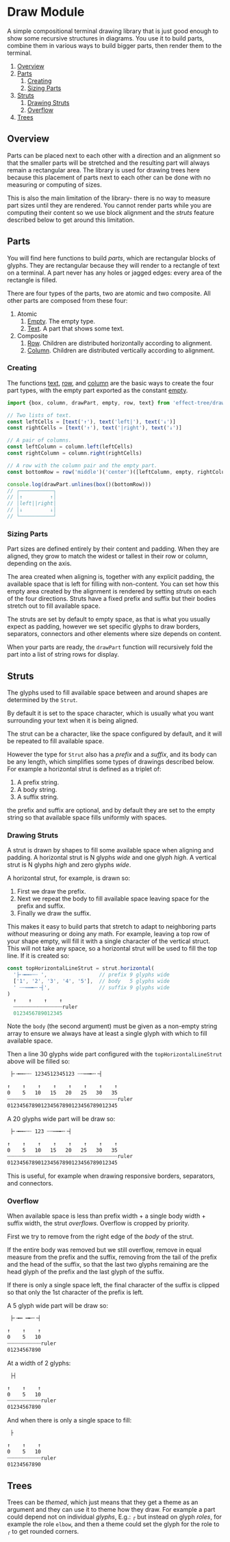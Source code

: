 # Draw Module

A simple compositional terminal drawing library that is just good enough to show some recursive structures in diagrams. You use it to build parts, combine them in various ways to build bigger parts, then render them to the terminal.

1. [Overview](#overview)
2. [Parts](#parts)
   1. [Creating](#creating)
   2. [Sizing Parts](#sizing-parts)
3. [Struts](#struts)
   1. [Drawing Struts](#drawing-struts)
   2. [Overflow](#overflow)
4. [Trees](#trees)

## Overview

Parts can be placed next to each other with a direction and an alignment so that the smaller parts will be stretched and the resulting part will always remain a rectangular area. The library is used for drawing trees here because this placement of parts next to each other can be done with no measuring or computing of sizes.

This is also the main limitation of the library- there is no way to measure part sizes until they are rendered. You cannot render parts while you are computing their content so we use block alignment and the _struts_ feature described below to get around this limitation.

## Parts

You will find here functions to build _parts_, which are rectangular blocks of glyphs. They are rectangular because they will render to a rectangle of text on a terminal. A part never has any holes or jagged edges: every area of the rectangle is filled.

There are four types of the parts, two are atomic and two composite. All other parts are composed from these four:

1. Atomic
   1. [Empty](https://middle-ages.github.io/effect-tree-docs/types/effect-tree.Draw.Empty.html). The empty type.
   1. [Text](https://middle-ages.github.io/effect-tree-docs/types/effect-tree.Draw.Text.html). A part that shows some text.
1. Composite
   1. [Row](https://middle-ages.github.io/effect-tree-docs/types/effect-tree.Draw.Row.html). Children are distributed horizontally according to alignment.
   1. [Column](https://middle-ages.github.io/effect-tree-docs/types/effect-tree.Draw.Column.html). Children are distributed vertically according to alignment.

### Creating

The functions [text](https://middle-ages.github.io/effect-tree-docs/functions/effect-tree.Draw.text.html), [row](https://middle-ages.github.io/effect-tree-docs/functions/effect-tree.Draw.row.html), and [column](https://middle-ages.github.io/effect-tree-docs/functions/effect-tree.Draw.column.html) are the basic ways to create the four part types, with the empty part exported as the constant [empty](https://middle-ages.github.io/effect-tree-docs/variables/effect-tree.Draw.empty.html).

```ts
import {box, column, drawPart, empty, row, text} from 'effect-tree/draw'

// Two lists of text.
const leftCells = [text('↑'), text('left|'), text('↓')]
const rightCells = [text('↑'), text('|right'), text('↓')]

// A pair of columns.
const leftColumn = column.left(leftCells)
const rightColumn = column.right(rightCells)

// A row with the column pair and the empty part.
const bottomRow = row('middle')('center')([leftColumn, empty, rightColumn])

console.log(drawPart.unlines(box()(bottomRow)))
// ┌───────────┐
// │↑         ↑│
// │left||right│
// │↓         ↓│
// └───────────┘
```

### Sizing Parts

Part sizes are defined entirely by their content and padding. When they are aligned, they grow to match the widest or tallest in their row or column, depending on the axis.

The area created when aligning is, together with any explicit padding, the available space that is left for filling with non-content. You can set how this empty area created by the alignment is rendered by setting _struts_ on each of the four directions. Struts have a fixed prefix and suffix but their bodies stretch out to fill available space.

The struts are set by default to empty space, as that is what you usually expect as padding, however we set specific glyphs to draw borders, separators, connectors and other elements where size depends on content.

When your parts are ready, the `drawPart` function will recursively fold the part into a list of string rows for display.

## Struts

The glyphs used to fill available space between and around shapes are determined by the `Strut`.

By default it is set to the space character, which is usually what  you want surrounding your text when it is being aligned.

The strut can be a character, like the space configured by default, and it will be repeated to fill available space.

However the type for `Strut` also has a _prefix_ and a _suffix_, and its body can be any length, which simplifies some types of drawings described below. For example a horizontal strut is defined as a triplet of:

1. A prefix string.
1. A body string.
1. A suffix string.

the prefix and suffix are optional, and by default they are set to the empty string so that available space fills uniformly with spaces.

### Drawing Struts

A strut is drawn by shapes to fill some available space when aligning and padding. A horizontal strut is N glyphs _wide_ and one glyph _high_. A vertical strut is N glyphs _high_ and zero glyphs _wide_.

A horizontal strut, for example, is drawn so:

1. First we draw the prefix.
1. Next we repeat the body to fill available space leaving space for the
   prefix and suffix.
1. Finally we draw the suffix.

This makes it easy to build parts that stretch to adapt to neighboring parts _without_ measuring or doing any math. For example, leaving a top row of your shape empty, will fill it with a single character of the vertical struct.  This will not take any space, so a horizontal strut will be used to fill the top line. If it is created so:

```ts
const topHorizontalLineStrut = strut.horizontal(
  '├╴╼┅┉┄┈ ',                 // prefix 9 glyphs wide
  ['1', '2', '3', '4', '5'],  // body   5 glyphs wide
  ' ┈┄┉┅╾╌╶┤',                // suffix 9 glyphs wide
)
  ↑    ↑    ↑    ↑
  ┈┈┈┈┈┈┈┈┈┈┈┈┈┈┈┈ruler
  0123456789012345
```

Note the `body` (the second argument) must be given as a non-empty string array to ensure we always have at least a single glyph with which to fill available space.

Then a line 30 glyphs wide part configured with the `topHorizontalLineStrut` above will be filled so:

```txt
 ├╴╼┅┉┄┈ 1234512345123 ┈┄┉┅╾╌╶┤

↑    ↑    ↑    ↑    ↑    ↑    ↑    ↑
0    5   10   15   20   25   30   35
┈┈┈┈┈┈┈┈┈┈┈┈┈┈┈┈┈┈┈┈┈┈┈┈┈┈┈┈┈┈┈┈┈┈┈┈ruler
012345678901234567890123456789012345
```

A 20 glyphs wide part will be draw so:

```txt
 ├╴╼┅┉┄┈ 123 ┈┄┉┅╾╌╶┤

↑    ↑    ↑    ↑    ↑    ↑    ↑    ↑
0    5   10   15   20   25   30   35
┈┈┈┈┈┈┈┈┈┈┈┈┈┈┈┈┈┈┈┈┈┈┈┈┈┈┈┈┈┈┈┈┈┈┈┈ruler
012345678901234567890123456789012345
```

This is useful, for example when drawing responsive borders, separators, and connectors.

### Overflow

When available space is less than prefix width + a single body width + suffix width, the strut _overflows_. Overflow is cropped by priority.

First we try to remove from the right edge of the _body_ of the strut.

If the entire body was removed but we still overflow, remove in equal measure from the prefix and the suffix, removing from the tail of the prefix and the head of the suffix, so that the last two glyphs remaining are the head glyph of the prefix and the last glyph of the suffix.

If there is only a single space left, the final character of the suffix is clipped so that only the 1st character of the prefix is left.

A 5 glyph wide part will be draw so:

```txt
 ├╴╼┅ ┅╾╌╶┤

↑    ↑    ↑
0    5   10
┈┈┈┈┈┈┈┈┈┈┈ruler
01234567890
```

At a width of 2 glyphs:

```txt
 ├┤

↑    ↑    ↑
0    5   10
┈┈┈┈┈┈┈┈┈┈┈ruler
01234567890
```

And when there is only a single space to fill:

```txt
 ├

↑    ↑    ↑
0    5   10
┈┈┈┈┈┈┈┈┈┈┈ruler
01234567890
```

## Trees

Trees can be _themed_, which just means that they get a theme as an argument and they can use it to theme how they draw. For example a part could depend not on individual _glyphs_, E.g.: `┌` but instead on glyph _roles_, for example the role `elbow`, and then a theme could set the glyph for the role to `╭` to get rounded corners.
